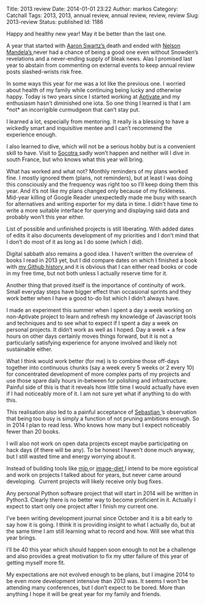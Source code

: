 Title: 2013 review
Date: 2014-01-01 23:22
Author: markos
Category: Catchall
Tags: 2013, 2013, annual review, annual review, review, review
Slug: 2013-review
Status: published
Id: 1186

<html>
 <body>
  <div>
   <p>
    Happy and healthy new year! May it be better than the last one.
   </p>
   <p>
    A year that started with
    <a href="http://en.wikipedia.org/wiki/Aaron_Swartz">
     Aaron Swartz’s
    </a>
    death and ended with
    <a href="http://en.wikipedia.org/wiki/Nelson_Mandela">
     Nelson Mandela’s
    </a>
    never had a chance of being a good one even without Snowden’s revelations and a never-ending supply of bleak news. Alas I promised last year to abstain from commenting on external events to keep annual review posts slashed-wrists risk free.
   </p>
   <p>
    In some ways this year for me was a lot like the previous one. I worried about health of my family while continuing being lucky and otherwise happy. Today is two years since I started working at
    <a href="http://aptivate.org/">
     Aptivate
    </a>
    and my enthusiasm hasn’t diminished one iota. So one thing I learned is that I am *not* an incorrigible curmudgeon that can’t stay put.
   </p>
   <p>
    I learned a lot, especially from mentoring. It really is a blessing to have a wickedly smart and inquisitive mentee and I can’t recommend the experience enough.
   </p>
   <p>
    I also learned to dive, which will not be a serious hobby but is a convenient skill to have. Visit to
    <a href="http://en.wikipedia.org/wiki/Socotra">
     Socotra
    </a>
    sadly won’t happen and neither will I dive in south France, but who knows what this year will bring.
   </p>
   <p>
    What has worked and what not? Monthly reminders of my plans worked fine. I mostly ignored them (plans, not reminders), but at least I was doing this consciously and the frequency was right too so I’ll keep doing them this year. And it’s not like my plans changed only because of my fickleness. Mid-year killing of Google Reader unexpectedly made me busy with search for alternatives and writing exporter for my data in time. I didn’t have time to write a more suitable interface for querying and displaying said data and probably won’t this year either.
   </p>
   <p>
    List of possible and unfinished projects is still liberating. With added dates of edits it also documents development of my priorities and I don’t mind that I don’t do most of it as long as I do some (which I did).
   </p>
   <p>
    Digital sabbath also remains a good idea. I haven’t written the overview of books I read in 2013 yet, but I did compare dates on which I finished a book with
    <a href="https://github.com/samastur">
     my Github history
    </a>
    and it is obvious that I can either read books or code in my free time, but not both unless I actually reserve time for it.
   </p>
   <p>
    Another thing that proved itself is the importance of continuity of work. Small everyday steps have bigger effect than occasional sprints and they work better when I have a good to-do list which I didn’t always have.
   </p>
   <p>
    I made an experiment this summer when I spent a day a week working on non-Aptivate project to learn and refresh my knowledge of Javascript tools and techniques and to see what to expect if I spent a day a week on personal projects. It didn’t work as well as I hoped. Day a week + a few hours on other days certainly moves things forward, but it is not a particularly satisfying experience for anyone involved and likely not sustainable either.
   </p>
   <p>
    What I think would work better (for me) is to combine those off-days together into continuous chunks (say a week every 5 weeks or 2 every 10) for concentrated development of more complex parts of my projects and use those spare daily hours in-between for polishing and infrastructure. Painful side of this is that it reveals how little time I would actually have even if I had noticeably more of it. I am not sure yet what if anything to do with this.
   </p>
   <p>
    This realisation also led to a painful acceptance of
    <a href="https://twitter.com/trepca">
     Sebastjan
    </a>
    ’s observation that being too busy is simply a function of not pruning ambitions enough. So in 2014 I plan to read less. Who knows how many but I expect noticeably fewer than 20 books.
   </p>
   <p>
    I will also not work on open data projects except maybe participating on hack days (if there will be any). To be honest I haven’t done much anyway, but I still wasted time and energy worrying about it.
   </p>
   <p>
    Instead of building tools like
    <a href="https://github.com/samastur/mjp">
     mjp
    </a>
    or
    <a href="https://pypi.python.org/pypi/image-diet">
     image-diet
    </a>
    I intend to be more egoistical and work on projects I talked about for years, but never came around developing.  Current projects will likely receive only bug fixes.
   </p>
   <p>
    Any personal Python software project that will start in 2014 will be written in Python3. Clearly there is no better way to become proficient in it. Actually I expect to start only one project after I finish my current one.
   </p>
   <p>
    I’ve been writing development journal since October and it is a bit early to say how it is going. I think it is providing insight to what I actually do, but at the same time I am still learning what to record and how. Will see what this year brings.
   </p>
   <p>
    I’ll be 40 this year which should happen soon enough to not be a challenge and also provides a great motivation to fix my utter failure of this year of getting myself more fit.
   </p>
   <p>
    My expectations are not evolved enough to be plans, but I imagine 2014 to be even more development intensive than 2013 was. It seems I won’t be attending many conferences, but I don’t expect to be bored. More than anything I hope it will be great year for my family and friends.
   </p>
  </div>
 </body>
</html>